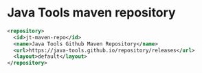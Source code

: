 # Java Tools maven repository

```xml
<repository>
  <id>jt-maven-repo</id>
  <name>Java Tools Github Maven Repository</name>
  <url>https://java-tools.github.io/repository/releases</url>
  <layout>default</layout>
</repository>
```
